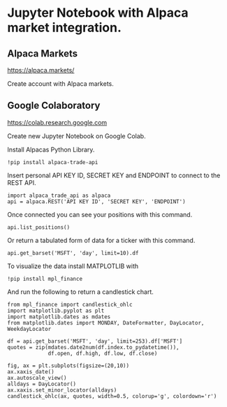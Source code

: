 # Jupyter Notebook with Alpaca market integration.

## Alpaca Markets
https://alpaca.markets/

Create account with Alpaca markets.

## Google Colaboratory
https://colab.research.google.com

Create new Jupyter Notebook on Google Colab.


Install Alpacas Python Library.
```
!pip install alpaca-trade-api
```

Insert personal API KEY ID, SECRET KEY and ENDPOINT to connect to the REST API.
```
import alpaca_trade_api as alpaca 
api = alpaca.REST('API KEY ID', 'SECRET KEY', 'ENDPOINT')
```

Once connected you can see your positions with this command.
```
api.list_positions()
```

Or return a tabulated form of data for a ticker with this command.
```
api.get_barset('MSFT', 'day', limit=10).df
```

To visualize the data install MATPLOTLIB with
```
!pip install mpl_finance
```

And run the following to return a candlestick chart.
```
from mpl_finance import candlestick_ohlc
import matplotlib.pyplot as plt
import matplotlib.dates as mdates
from matplotlib.dates import MONDAY, DateFormatter, DayLocator, WeekdayLocator

df = api.get_barset('MSFT', 'day', limit=253).df['MSFT']
quotes = zip(mdates.date2num(df.index.to_pydatetime()),
             df.open, df.high, df.low, df.close)

fig, ax = plt.subplots(figsize=(20,10))
ax.xaxis_date()
ax.autoscale_view()
alldays = DayLocator()
ax.xaxis.set_minor_locator(alldays)
candlestick_ohlc(ax, quotes, width=0.5, colorup='g', colordown='r')
```


